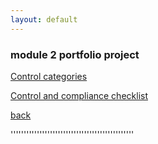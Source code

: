 ```yaml
---
layout: default
---
```





### module 2 portfolio project




[Control categories](./gcprojects/Controlcategories.html)

[Control and compliance checklist](./gcprojects/compliance.html)

















[back](./)

'''''''''''''''''''''''''''''''''''''''''''''''
